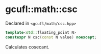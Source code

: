 # gcufl::math::csc
Declared in `<gcufl/math/csc.hpp>`
```cpp
template<std::floating_point N>
constexpr N csc(const N value) noexcept;
```
Calculates cosecant.
